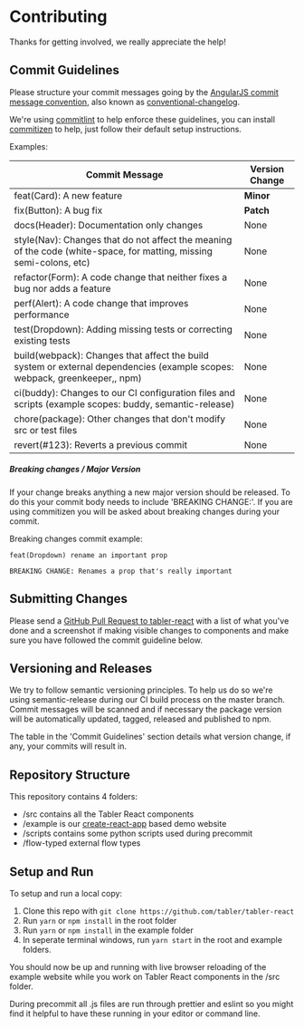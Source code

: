 # Contributing

Thanks for getting involved, we really appreciate the help!

## Commit Guidelines

Please structure your commit messages going by the [AngularJS commit message convention](https://github.com/angular/angular.js/blob/master/DEVELOPERS.md#-git-commit-guidelines), also known as [conventional-changelog](https://github.com/ajoslin/conventional-changelog).

We're using [commitlint](https://github.com/marionebl/commitlint) to help enforce these guidelines, you can install [commitizen](https://github.com/commitizen/cz-cli) to help, just follow their default setup instructions.

Examples:

| Commit Message                                                                                                             | Version Change |
| -------------------------------------------------------------------------------------------------------------------------- | -------------- |
| feat(Card): A new feature                                                                                                  | **Minor**      |
| fix(Button): A bug fix                                                                                                     | **Patch**      |
| docs(Header): Documentation only changes                                                                                   | None           |
| style(Nav): Changes that do not affect the meaning of the code (white-space, for matting, missing semi-colons, etc)        | None           |
| refactor(Form): A code change that neither fixes a bug nor adds a feature                                                  | None           |
| perf(Alert): A code change that improves performance                                                                       | None           |
| test(Dropdown): Adding missing tests or correcting existing tests                                                          | None           |
| build(webpack): Changes that affect the build system or external dependencies (example scopes: webpack, greenkeeper,, npm) | None           |
| ci(buddy): Changes to our CI configuration files and scripts (example scopes: buddy, semantic-release)                     | None           |
| chore(package): Other changes that don't modify src or test files                                                          | None           |
| revert(#123): Reverts a previous commit                                                                                    | None           |

##### Breaking changes / Major Version

If your change breaks anything a new major version should be released.
To do this your commit body needs to include 'BREAKING CHANGE:'. If you are using commitizen you will be asked about breaking changes during your commit.

Breaking changes commit example:

```
feat(Dropdown) rename an important prop

BREAKING CHANGE: Renames a prop that's really important
```

## Submitting Changes

Please send a [GitHub Pull Request to tabler-react](https://github.com/tabler/tabler-react/pull/new/master) with
a list of what you've done and a screenshot if making visible changes to components and make sure you have followed the commit guideline below.

## Versioning and Releases

We try to follow semantic versioning principles. To help us do so we're using semantic-release during our CI build process on the master branch. Commit messages will be scanned and if necessary the package version will be automatically updated, tagged, released and published to npm.

The table in the 'Commit Guidelines' section details what version change, if any, your commits will result in.

## Repository Structure

This repository contains 4 folders:

- /src contains all the Tabler React components
- /example is our [create-react-app](https://github.com/facebook/create-react-app/) based demo website
- /scripts contains some python scripts used during precommit
- /flow-typed external flow types

## Setup and Run

To setup and run a local copy:

1.  Clone this repo with `git clone https://github.com/tabler/tabler-react`
2.  Run `yarn` or `npm install` in the root folder
3.  Run `yarn` or `npm install` in the example folder
4.  In seperate terminal windows, run `yarn start` in the root and example folders.

You should now be up and running with live browser reloading of the example website while you work on Tabler React components in the /src folder.

During precommit all .js files are run through prettier and eslint so you might find it helpful to have these running in your editor or command line.
